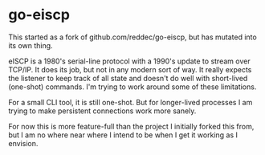 # go-eiscp

This started as a fork of github.com/reddec/go-eiscp, but has mutated into its own thing.

eISCP is a 1980's serial-line protocol with a 1990's update to stream over TCP/IP. It does its job, but not in any modern sort of way. It really expects the listener to keep track of all state and doesn't do well with short-lived (one-shot) commands. I'm trying to work around some of these limitations.

For a small CLI tool, it is still one-shot. But for longer-lived processes I am trying to make persistent connections work more sanely.

For now this is more feature-full than the project I initially forked this from, but I am no where near where I intend to be when I get it working as I envision.
